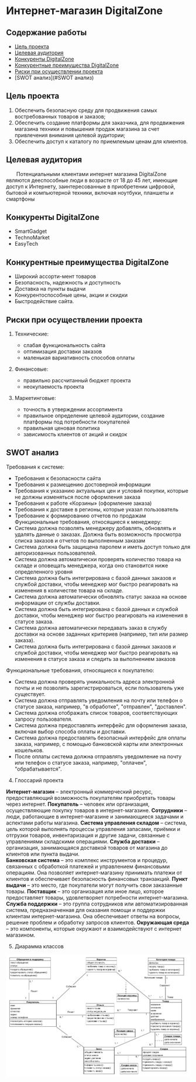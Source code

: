 # Интернет-магазин DigitalZone

## Содержание работы
- [Цель проекта](#цель-проекта)
- [Целевая аудитория](#целевая-аудитория)
- [Конкуренты DigitalZone](#конкуренты-DigitalZone)
- [Конкурентные преимущества DigitalZone](#конкурентные-преимущества-DigitalZone)
- [Риски при осуществлении проекта](#риски-при-осуществлении-проекта)
- [SWOT анализ](#SWOT анализ)

## Цель проекта
1. Обеспечить безопасную среду для продвижения самых востребованных товаров и заказов;
2. Обеспечить создание платформы для заказчика, для продвижения магазина техники и повышения продаж магазина за счет привлечения внимания целевой аудитории;
3. Обеспечить доступ к каталогу по приемлемым ценам для клиентов.

## Целевая аудитория
&emsp;&emsp;Потенциальными клиентами интернет магазина DigitalZone являются дееспособные люди в возрасте от 18 до 45 лет, имеющие доступ к Интернету, заинтересованные в приобретении цифровой, бытовой и компьютерной техники, включая ноутбуки, планшеты и смартфоны

## Конкуренты DigitalZone
- SmartGadget
- TechnoMarket
- EasyTech

## Конкурентные преимущества DigitalZone
- Широкий ассорти-мент товаров
- Безопасность, надежность и доступность
- Доставка на пункты выдачи
- Конкурентоспособные цены, акции и скидки
- Быстродействие сайта.

## Риски при осуществлении проекта
1. Технические:
   - слабая функциональность сайта
   - оптимизация доставки заказов
   - маленькая вариативность способов оплаты

2. Финансовые:
   - правильно рассчитанный бюджет проекта
   - неокупаемость проекта

3. Маркетинговые:
   - точность в утверждении ассортимента
   - правильное определение целевой аудитории, создание платформы под потребности покупателей
   - правильная ценовая политика
   - зависимость клиентов от акций и скидок
 
## SWOT анализ
Требования к системе:
   - Требования к безопасности сайта
   - Требования к  размещению достоверной информации
   - Требования к указанию актуальных цен и условий покупки, которые не должны изменяться после оформления заказа
   - Требования к работе «Корзины» (оформление заказа)
   - Требования к доставке в регионы, которые указал пользователь
   - Требование к формированию отчетов по продажам
Функциональные требования, относящиеся к менеджеру:
   - Система должна позволять менеджеру добавлять, обновлять и удалять данные о заказах.
Должна быть возможность просмотра списка заказов и отчетов по выполненным заказам
   - Система должна быть защищена паролем и иметь доступ только для авторизованных пользователей.
   - Система должна автоматически проверять количество товара на складе и оповещать менеджера, когда оно становится ниже определенного уровня
   - Система должна быть интегрирована с базой данных заказов и службой доставки, чтобы менеджер мог быстро реагировать на изменения в количестве товара на складе.
   - Система должна автоматически обновлять статус заказа на основе информации от службы доставки.
   - Система должна быть интегрирована с базой данных и службой
доставки, чтобы менеджер мог быстро реагировать на изменения в статусе заказа.
   - Система должна автоматически передавать заказ в службу доставки на основе заданных критериев (например, тип или размер заказа).
   - Система должна быть интегрирована с базой данных заказов и службой доставки, чтобы менеджер мог быстро реагировать на изменения в статусе заказа и следить за выполнением заказов 

Функциональные требования, относящиеся к покупателю:
   - Система должна проверять уникальность адреса электронной почты и не позволять зарегистрироваться, если пользователь уже существует.
   - Система должна отправлять уведомления на почту или телефон о статусе заказа, например, "в обработке", "отправлен", "доставлен".
   - Система должна отображать список товаров, соответствующих запросу пользователя.
   - Система должна предоставлять интерфейс для оформления заказа, включая выбор способа оплаты и доставки.
   - Система должна предоставлять безопасный интерфейс для оплаты заказа, например, с помощью банковской карты или электронных кошельков.
   - После оплаты система должна отправлять уведомление на почту или телефон о статусе заказа, например, "оплачен", "обрабатывается".

4. Глоссарий проекта 

**Интернет-магазин** – электронный коммерческий ресурс, предоставляющий возможность покупателям приобретать товары через интернет.
**Покупатель** – человек или организация, осуществляющие покупку товаров в интернет-магазине.
**Сотрудники** – люди, работающие в интернет-магазине и занимающиеся задачами и аспектами работы магазина.
**Система управления складом** – система, цель которой выполнять процессы управления запасами, приёмки и отгрузки товаров, инвентаризация и другие задачи, связанные с управлениями складскими операциями.
**Служба доставки** – организация, занимающаяся доставкой товаров от магазина до клиентов или пункта выдачи.  
**Банковская система** – это комплекс инструментов и процедур, связанных с обработкой платежей и управлением финансовыми операциям. Она позволяет интернет-магазину принимать платежи от клиентов и обеспечивает безопасность финансовых транзакций. 
**Пункт выдачи** – это место, где покупатели могут получить свои заказанные товары.
**Поставщик** – это организация или иное лицо, которое предоставляет товары, удовлетворяет потребности интернет-магазина. 
**Служба поддержки** – это группа сотрудников или автоматизированная система, предназначенная для оказания помощи и поддержки клиентам интернет-магазина. Она обеспечивает ответы на вопросы, решение проблем и обработку запросов клиентов.
**Окружающая среда** – это компоненты, которые окружают и взаимодействуют с интернет магазином.

5. Диарамма классов

![Пакетная диаграмма](https://github.com/OstrichSpeed/DigitalZone/blob/Cleanup/17_10_23_diagram_class.JPG)

